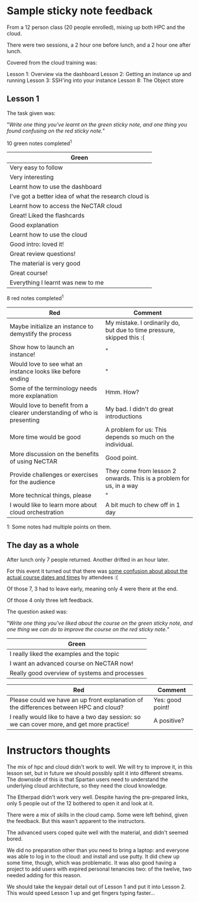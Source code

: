 # Sample sticky note feedback

From a 12 person class (20 people enrolled), mixing up both HPC and the cloud.

There were two sessions, a 2 hour one before lunch, and a 2 hour one after lunch.

Covered from the cloud training was:

Lesson 1: Overview via the dashboard
Lesson 2: Getting an instance up and running
Lesson 3: SSH'ing into your instance
Lesson 8: The Object store

## Lesson 1

The task given was:

"*Write one thing you've learnt on the green sticky note, and one thing you found confusing on
the red sticky note.*"

10 green notes completed<sup>1</sup>

| Green |
| ----- |
| Very easy to follow |
| Very interesting |
| Learnt how to use the dashboard |
| I've got a better idea of what the research cloud is |
| Learnt how to access the NeCTAR cloud |
| Great! Liked the flashcards |
| Good explanation |
| Learnt how to use the cloud |
| Good intro: loved it! |
| Great review questions! |
| The material is very good |
| Great course! |
| Everything I learnt was new to me |

8 red notes completed<sup>1</sup>

| Red | Comment |
| --- | ------- |
| Maybe initialize an instance to demystify the process | My mistake. I ordinarily do, but due to time pressure, skipped this :( |
| Show how to launch an instance! | " |
| Would love to see what an instance looks like before ending | " |
| Some of the terminology needs more explanation | Hmm. How?  |
| Would love to benefit from a clearer understanding of who is presenting | My bad. I didn't do great introductions |
| More time would be good | A problem for us: This depends so much on the individual. |
| More discussion on the benefits of using NeCTAR | Good point. |
| Provide challenges or exercises for the audience | They come from lesson 2 onwards. This is a problem for us, in a way |
| More technical things, please | " |
| I would like to learn more about cloud orchestration | A bit much to chew off in 1 day |

1: Some notes had multiple points on them.

## The day as a whole

After lunch only 7 people returned. Another drifted in an hour later.

For this event it turned out that there was [some confusion about
about the actual course dates and times](https://www.eventbrite.com.au/e/introduction-to-hpc-and-cloud-computing-tickets-24045681280)
by attendees :(

Of those 7, 3 had to leave early, meaning only 4 were there at the end.

Of those 4 only three left feedback.

The question asked was:

"*Write one thing you've liked about the course on the green sticky note,
and one thing we can do to improve the course on the red sticky note.*"

| Green |
| ----- |
| I really liked the examples and the topic |
| I want an advanced course on NeCTAR now! |
| Really good overview of systems and processes |

| Red | Comment |
| ----| ------- |
| Please could we have an up front explanation of the differences between HPC and cloud? | Yes: good point! |
| I really would like to have a two day session: so we can cover more, and get more practice! | A positive? |

# Instructors thoughts

The mix of hpc and cloud didn't work to well. We will try to improve it, in this lesson
set, but in future we should possibly split it into different streams. The downside of this
is that Spartan users need to understand the underlying cloud architecture, so they need the
cloud knowledge.

The Etherpad didn't work very well. Despite having the pre-prepared links, only 5 people
out of the 12 bothered to open it and look at it.

There were a mix of skills in the cloud camp. Some were left behind, given the feedback.
But this wasn't apparent to the instructors.

The advanced users coped quite well with the material, and didn't seemed bored.

We did no preparation other than you need to bring a laptop: and everyone was able to log
in to the cloud: and install and use putty. It did chew up some time, though, which was
problematic. It was also good having a project to add users with expired personal tenancies
two: of the twelve, two needed adding for this reason.

We should take the keypair detail out of Lesson 1 and put it into Lesson 2. This
would speed Lesson 1 up and get fingers typing faster...